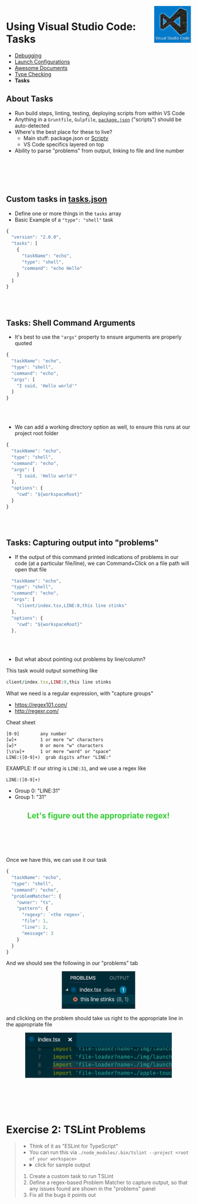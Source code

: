 <img align='right' height=100 src='../../public/vscode.jpg'>

# Using Visual Studio Code: Tasks

* [Debugging](./debugging.md)
* [Launch Configurations](./launch-configuration.md)
* [Awesome Documents](./markdown.md)
* [Type Checking](./type-checking.md)
* **Tasks**


## About Tasks

* Run build steps, linting, testing, deploying scripts from within VS Code
* Anything in a `Gruntfile`, `Gulpfile`, [`package.json`](../../package.json) ("scripts") should be auto-detected
* Where's the best place for these to live?
  * Main stuff: package.json or [Scripty](https://github.com/testdouble/scripty)
  * VS Code specifics layered on top
* Ability to parse "problems" from output, linking to file and line number

<br><br><br><br>

## Custom tasks in [tasks.json](../../.vscode/tasks.json)
* Define one or more things in the `tasks` array
* Basic Example of a `"type": "shell"` task
```js
{
  "version": "2.0.0",
  "tasks": [
    {
      "taskName": "echo",
      "type": "shell",
      "command": "echo Hello"
    }
  ]
}
```

<br><br>

## Tasks: Shell Command Arguments

* It's best to use the `"args"` property to ensure arguments are properly quoted

```js
{
  "taskName": "echo",
  "type": "shell",
  "command": "echo",
  "args": [
    "I said, 'Hello world'"
  ]
}
```
<br><br>

* We can add a working directory option as well, to ensure this runs at our project root folder

```js
{
  "taskName": "echo",
  "type": "shell",
  "command": "echo",
  "args": [
    "I said, 'Hello world'"
  ],
  "options": {
    "cwd": "${workspaceRoot}"
  }
}
```
<br><br>

## Tasks: Capturing output into "problems"

* If the output of this command printed indications of problems in our code (at a particular file/line), we can Command+Click on a file path will open that file

```js
  "taskName": "echo",
  "type": "shell",
  "command": "echo",
  "args": [
    "client/index.tsx,LINE:8,this line stinks"
  ],
  "options": {
    "cwd": "${workspaceRoot}"
  },
```

<br><br>

* But what about pointing out problems by line/column?

This task would output something like
```ruby
client/index.tsx,LINE:8,this line stinks
```
What we need is a regular expression, with "capture groups"
* https://regex101.com/
* http://regexr.com/

Cheat sheet
```
[0-9]        any number
[w]+         1 or more "w" characters
[w]*         0 or more "w" characters
[\s\w]+      1 or more "word" or "space"
LINE:([0-9]+)  grab digits after "LINE:"
```
EXAMPLE:
If our string is `LINE:31`, and we use a regex like
```
LINE:([0-9]+)
```
* Group 0: "LINE:31"
* Group 1: "31"

<h2 style='color: limegreen' align=center>Let's figure out the appropriate regex!</h2>

<br><br><br><br>

Once we have this, we can use it our task

```js
{
  "taskName": "echo",
  "type": "shell",
  "command": "echo",
  "problemMatcher": {
    "owner": "ts",
    "pattern": {
      "regexp": `<the regex>`,
      "file": 1,
      "line": 2,
      "message": 3
    }
  }
}
```
And we should see the following in our "problems" tab
<p align=center>
<img src='../../public/tasks/problems.png' width=200>
</p>
and clicking on the problem should take us right to the appropriate line in the appropriate file
<p align=center>
<img src='../../public/tasks/redline.png' width=400>
</p>

<br><br><br><br>

# Exercise 2: TSLint Problems
> * Think of it as "ESLint for TypeScript"
> * You can run this via `./node_modules/.bin/tslint --project <root of your workspace>`
> * <details><summary>click for sample output</summary><pre>ERROR: /Users/northm/Development/workshops/vscode/client/components/app-header/index.tsx[22, 7]: Identifier 'cartIcon' is never reassigned; use 'const' instead of 'let'.</pre></details>
> 1. Create a custom task to run TSLint
> 2. Define a regex-based Problem Matcher to capture output, so that any issues found are shown in the "problems" panel
> 3. Fix all the bugs it points out

